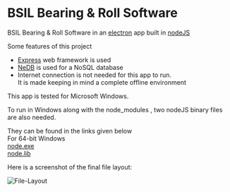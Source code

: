 # BSIL Bearing & Roll Software
BSIL Bearing & Roll Software in an  [electron](https://electron.atom.io/) app built in [nodeJS](https://nodejs.org/en/)

Some features of this project

* [Express](https://www.npmjs.com/package/express) web framework is used 
* [NeDB](https://github.com/louischatriot/nedb) is used for a NoSQL database
* Internet connection is not needed for this app to run.<br> It is made keeping in mind a complete offline environment

This app is tested for Microsoft Windows.

To run in Windows along with the node_modules  , two nodeJS binary files are also needed.

They can be found in the links given below <br>
For 64-bit Windows
<br>
[node.exe](https://nodejs.org/dist/v7.2.1/win-x64/node.exe)
<br>
[node.lib](https://nodejs.org/dist/v7.2.1/win-x64/node.lib)

Here is a screenshot of the final file layout:

![File-Layout](https://github.com/sipian/gitstore/blob/master/screenshots/Main%20Page.png)
